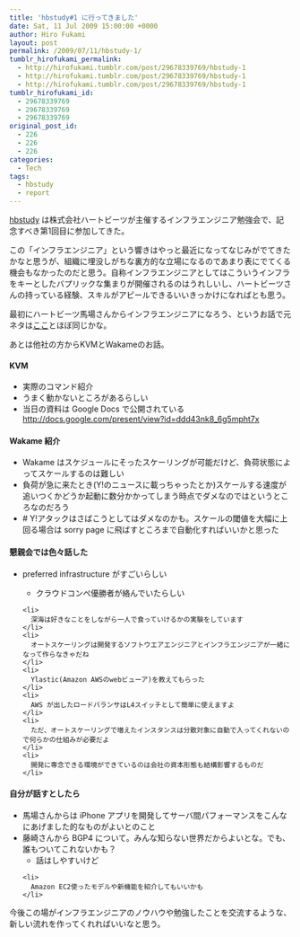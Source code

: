 ```yaml
---
title: 'hbstudy#1 に行ってきました'
date: Sat, 11 Jul 2009 15:00:00 +0000
author: Hiro Fukami
layout: post
permalink: /2009/07/11/hbstudy-1/
tumblr_hirofukami_permalink:
  - http://hirofukami.tumblr.com/post/29678339769/hbstudy-1
  - http://hirofukami.tumblr.com/post/29678339769/hbstudy-1
  - http://hirofukami.tumblr.com/post/29678339769/hbstudy-1
tumblr_hirofukami_id:
  - 29678339769
  - 29678339769
  - 29678339769
original_post_id:
  - 226
  - 226
  - 226
categories:
  - Tech
tags:
  - hbstudy
  - report
---
```

<div class="section">
  <p>
    <a href="http://heartbeats.jp/hbstudy/" target="_blank">hbstudy</a> は株式会社ハートビーツが主催するインフラエンジニア勉強会で、記念すべき第1回目に参加してきた。
  </p>
  
  <p>
    この「インフラエンジニア」という響きはやっと最近になってなじみがでてきたかなと思うが、組織に埋没しがちな裏方的な立場になるのであまり表にでてくる機会もなかったのだと思う。自称インフラエンジニアとしてはこういうインフラをキーとしたバプリックな集まりが開催されるのはうれしいし、ハートビーツさんの持っている経験、スキルがアピールできるいいきっかけになればとも思う。
  </p>
  
  <p>
    最初にハートビーツ馬場さんからインフラエンジニアになろう、というお話で元ネタは<a href="http://netmark.jp/2009/06/post-13.html" target="_blank">ここ</a>とほぼ同じかな。
  </p>
  
  <p>
    あとは他社の方からKVMとWakameのお話。
  </p>
  
  <h4>
    KVM
  </h4>
  
  <ul>
    <li>
      実際のコマンド紹介
    </li>
    <li>
      うまく動かないところがあるらしい
    </li>
    <li>
      当日の資料は Google Docs で公開されている <a href="http://docs.google.com/present/view?id=ddd43nk8_6g5mpht7x" target="_blank"><a href="http://docs.google.com/present/view?id=ddd43nk8_6g5mpht7x" target="_blank">http://docs.google.com/present/view?id=ddd43nk8_6g5mpht7x</a></a>
    </li>
  </ul>
  
  <h4>
    Wakame 紹介
  </h4>
  
  <ul>
    <li>
      Wakame はスケジュールにそったスケーリングが可能だけど、負荷状態によってスケールするのは難しい
    </li>
    <li>
      負荷が急に来たとき(Y!のニュースに載っちゃったとか)スケールする速度が追いつくかどうか起動に数分かかってしまう時点でダメなのではというところなのだろう
    </li>
    <li>
      # Y!アタックはさばこうとしてはダメなのかも。スケールの閾値を大幅に上回る場合は sorry page に飛ばすところまで自動化すればいいかと思った
    </li>
  </ul>
  
  <h4>
    懇親会では色々話した
  </h4>
  
  <ul>
    <li>
      preferred infrastructure がすごいらしい</p> <ul>
        <li>
          クラウドコンペ優勝者が絡んでいたらしい
        </li>
      </ul>
    </li>
    
    <li>
      深海は好きなことをしながら一人で食っていけるかの実験をしています
    </li>
    <li>
      オートスケーリングは開発するソフトウエアエンジニアとインフラエンジニアが一緒になって作らなきゃだね
    </li>
    <li>
      Ylastic(Amazon AWSのwebビューア)を教えてもらった
    </li>
    <li>
      AWS が出したロードバランサはL4スイッチとして簡単に使えますよ
    </li>
    <li>
      ただ、オートスケーリングで増えたインスタンスは分散対象に自動で入ってくれないので何らかの仕組みが必要だよ
    </li>
    <li>
      開発に専念できる環境ができているのは会社の資本形態も結構影響するものだ
    </li>
  </ul>
  
  <h4>
    自分が話すとしたら
  </h4>
  
  <ul>
    <li>
      馬場さんからは iPhone アプリを開発してサーバ間パフォーマンスをこんなにあげました的なものがよいとのこと
    </li>
    <li>
      藤崎さんから BGP4 について。みんな知らない世界だからよいとな。でも、誰もついてこれないかも？ <ul>
        <li>
          話はしやすいけど
        </li>
      </ul>
    </li>
    
    <li>
      Amazon EC2使ったモデルや新機能を紹介してもいいかも
    </li>
  </ul>
  
  <p>
    今後この場がインフラエンジニアのノウハウや勉強したことを交流するような、新しい流れを作ってくれればいいなと思う。
  </p>
</div>